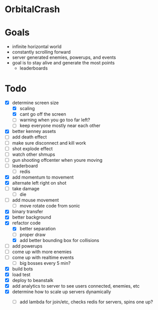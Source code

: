 OrbitalCrash
======


Goals
===

* infinite horizontal world
* constantly scrolling forward
* server generated enemies, powerups, and events
* goal is to stay alive and generate the most points 
  * leaderboards


Todo
===

 * [x] determine screen size
    * [x] scaling
    * [x] cant go off the screen
    * [ ] warning when you go too far left?
    * [ ] keep everyone mostly near each other
 * [x] better kenney assets
 * [ ] add death effect
 * [ ] make sure disconnect and kill work
 * [ ] shot explode effect
 * [ ] watch other shmups
 * [ ] gun shooting offcenter when youre moving
 * [ ] leaderboard
    * [ ] redis
 * [x] add momentum to movement
 * [x] alternate left right on shot
 * [ ] take damage
    * [ ] die
 * [ ] add mouse movement
    * [ ] move rotate code from sonic
 * [x] binary transfer
 * [x] better background
 * [x] refactor code
     * [x] better separation
     * [ ] proper draw
     * [x] add better bounding box for collisions 
 * [ ] add powerups
 * [ ] come up with more enemies
 * [ ] come up with realtime events
    * [ ] big bosses every 5 min?
 * [x] build bots
 * [x] load test
 * [x] deploy to beanstalk
 * [x] add analytics to server to see users connected, enemies, etc
 * [x] determine how to scale up servers dynamically
    * [ ] add lambda for join/etc, checks redis for servers, spins one up?
 
